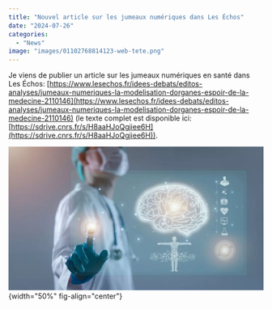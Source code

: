 ```yaml
---
title: "Nouvel article sur les jumeaux numériques dans Les Échos"
date: "2024-07-26"
categories: 
  - "News"
image: "images/01102768814123-web-tete.png"
---
```


Je viens de publier un article sur les jumeaux numériques en santé dans Les Échos: [https://www.lesechos.fr/idees-debats/editos-analyses/jumeaux-numeriques-la-modelisation-dorganes-espoir-de-la-medecine-2110146](https://www.lesechos.fr/idees-debats/editos-analyses/jumeaux-numeriques-la-modelisation-dorganes-espoir-de-la-medecine-2110146) (le texte complet est disponible ici: [https://sdrive.cnrs.fr/s/H8aaHJoQgjiee6H](https://sdrive.cnrs.fr/s/H8aaHJoQgjiee6H)).

![](images/01102768814123-web-tete.png){width="50%" fig-align="center"}
